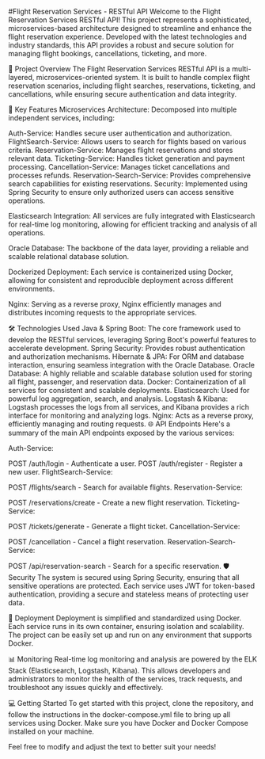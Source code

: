#Flight Reservation Services - RESTful API
Welcome to the Flight Reservation Services RESTful API! This project represents a sophisticated, microservices-based architecture designed to streamline and enhance the flight reservation experience. Developed with the latest technologies and industry standards, this API provides a robust and secure solution for managing flight bookings, cancellations, ticketing, and more.

🚀 Project Overview
The Flight Reservation Services RESTful API is a multi-layered, microservices-oriented system. It is built to handle complex flight reservation scenarios, including flight searches, reservations, ticketing, and cancellations, while ensuring secure authentication and data integrity.

🌟 Key Features
Microservices Architecture: Decomposed into multiple independent services, including:

Auth-Service: Handles secure user authentication and authorization.
FlightSearch-Service: Allows users to search for flights based on various criteria.
Reservation-Service: Manages flight reservations and stores relevant data.
Ticketing-Service: Handles ticket generation and payment processing.
Cancellation-Service: Manages ticket cancellations and processes refunds.
Reservation-Search-Service: Provides comprehensive search capabilities for existing reservations.
Security: Implemented using Spring Security to ensure only authorized users can access sensitive operations.

Elasticsearch Integration: All services are fully integrated with Elasticsearch for real-time log monitoring, allowing for efficient tracking and analysis of all operations.

Oracle Database: The backbone of the data layer, providing a reliable and scalable relational database solution.

Dockerized Deployment: Each service is containerized using Docker, allowing for consistent and reproducible deployment across different environments.

Nginx: Serving as a reverse proxy, Nginx efficiently manages and distributes incoming requests to the appropriate services.

🛠️ Technologies Used
Java & Spring Boot: The core framework used to develop the RESTful services, leveraging Spring Boot's powerful features to accelerate development.
Spring Security: Provides robust authentication and authorization mechanisms.
Hibernate & JPA: For ORM and database interaction, ensuring seamless integration with the Oracle Database.
Oracle Database: A highly reliable and scalable database solution used for storing all flight, passenger, and reservation data.
Docker: Containerization of all services for consistent and scalable deployments.
Elasticsearch: Used for powerful log aggregation, search, and analysis.
Logstash & Kibana: Logstash processes the logs from all services, and Kibana provides a rich interface for monitoring and analyzing logs.
Nginx: Acts as a reverse proxy, efficiently managing and routing requests.
🌐 API Endpoints
Here's a summary of the main API endpoints exposed by the various services:

Auth-Service:

POST /auth/login - Authenticate a user.
POST /auth/register - Register a new user.
FlightSearch-Service:

POST /flights/search - Search for available flights.
Reservation-Service:

POST /reservations/create - Create a new flight reservation.
Ticketing-Service:

POST /tickets/generate - Generate a flight ticket.
Cancellation-Service:

POST /cancellation - Cancel a flight reservation.
Reservation-Search-Service:

POST /api/reservation-search - Search for a specific reservation.
🛡️ Security
The system is secured using Spring Security, ensuring that all sensitive operations are protected. Each service uses JWT for token-based authentication, providing a secure and stateless means of protecting user data.

🐳 Deployment
Deployment is simplified and standardized using Docker. Each service runs in its own container, ensuring isolation and scalability. The project can be easily set up and run on any environment that supports Docker.

📊 Monitoring
Real-time log monitoring and analysis are powered by the ELK Stack (Elasticsearch, Logstash, Kibana). This allows developers and administrators to monitor the health of the services, track requests, and troubleshoot any issues quickly and effectively.

💻 Getting Started
To get started with this project, clone the repository, and follow the instructions in the docker-compose.yml file to bring up all services using Docker. Make sure you have Docker and Docker Compose installed on your machine.

Feel free to modify and adjust the text to better suit your needs!






